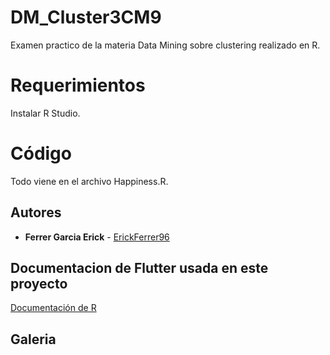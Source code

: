# DM_Cluster3CM9
Examen practico de la materia Data Mining sobre clustering realizado en R.

# Requerimientos 

Instalar R Studio.

# Código 

Todo viene en el archivo Happiness.R.

## Autores 

* **Ferrer Garcia Erick** - [ErickFerrer96](https://github.com/ErickFerrer96)

## Documentacion de Flutter usada en este proyecto

[Documentación de R](https://docs.rstudio.com)

## Galeria
